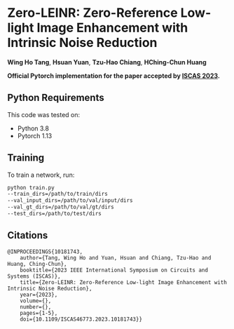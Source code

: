 # Zero-LEINR: Zero-Reference Low-light Image Enhancement with Intrinsic Noise Reduction

**Wing Ho Tang**, **Hsuan Yuan**, **Tzu-Hao Chiang**, **HChing-Chun Huang**

**Official Pytorch implementation for the paper accepted by [ISCAS 2023](https://ieeexplore.ieee.org/document/10181743).**

## Python Requirements

This code was tested on:

- Python 3.8
- Pytorch 1.13

## Training

To train a network, run:

```bash
python train.py 
--train_dirs=/path/to/train/dirs 
--val_input_dirs=/path/to/val/input/dirs 
--val_gt_dirs=/path/to/val/gt/dirs 
--test_dirs=/path/to/test/dirs 
```

## Citations

```
@INPROCEEDINGS{10181743,
    author={Tang, Wing Ho and Yuan, Hsuan and Chiang, Tzu-Hao and Huang, Ching-Chun},
    booktitle={2023 IEEE International Symposium on Circuits and Systems (ISCAS)}, 
    title={Zero-LEINR: Zero-Reference Low-light Image Enhancement with Intrinsic Noise Reduction}, 
    year={2023},
    volume={},
    number={},
    pages={1-5},
    doi={10.1109/ISCAS46773.2023.10181743}}

```